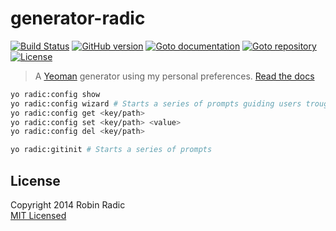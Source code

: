 generator-radic
===============
[![Build Status](https://secure.travis-ci.org/RobinRadic/generator-radic.svg?branch=master)](https://travis-ci.org/RobinRadic/generator-radic)
[![GitHub version](https://badge.fury.io/gh/robinradic%2Fgenerator-radic.svg)](http://badge.fury.io/gh/robinradic%2Fgenerator-radic)
[![Goto documentation](http://img.shields.io/badge/goto-documentation-orange.svg)](http://robinradic.github.io/generator-radic)
[![Goto repository](http://img.shields.io/badge/goto-repository-orange.svg)](https://github.com/robinradic/generator-radic)
[![License](http://img.shields.io/badge/license-MIT-blue.svg)](http://radic.mit-license.org)

> A [Yeoman](http://yeoman.io) generator using my personal preferences. [Read the docs](http://robinradic.github.io/generator-radic)

```sh
yo radic:config show
yo radic:config wizard # Starts a series of prompts guiding users trough the config
yo radic:config get <key/path>
yo radic:config set <key/path> <value>
yo radic:config del <key/path>

yo radic:gitinit # Starts a series of prompts 

```


## License
Copyright 2014 Robin Radic  
[MIT Licensed](http://radic.mit-license.org)


